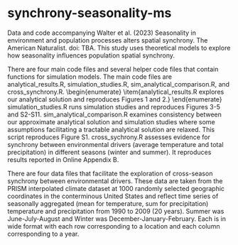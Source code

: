 # synchrony-seasonality-ms
Data and code accompanying Walter et al. (2023) Seasonality in environment and population processes alters spatial synchrony. The American Naturalist. doi: TBA. This study uses theoretical models to explore how seasonality influences population spatial synchrony.

There are four main code files and several helper code files that contain functions for simulation models.
The main code files are analytical_results.R, simulation_studies.R, sim_analytical_comparison.R, and cross_synchrony.R.
\begin{enumerate}
\item{analytical_results.R explores our analytical solution and reproduces Figures 1 and 2.}
\end{enumerate}
simulation_studies.R runs simulation studies and reproduces Figures 3-5 and S2-S11.
sim_analytical_comparison.R examines consistency between our approximate analytical solution and simulation studies where some assumptions facilitating a tractable analytical solution are relaxed. This script reproduces Figure S1.
cross_sychrony.R assesses evidence for synchrony between environmental drivers (average temperature and total precipitation) in different seasons (winter and summer). It reproduces results reported in Online Appendix B.

There are four data files that facilitate the exploration of cross-season synchrony between environmental drivers.
These data are taken from the PRISM interpolated climate dataset at 1000 randomly selected geographic coordinates in the conterminous United States and reflect time series of seasonally aggregated (mean for temperature, sum for precipitation) temperature and precipitation from 1990 to 2009 (20 years).
Summer was June-July-August and Winter was December-January-February.
Each is in wide format with each row corresponding to a location and each column corresponding to a year.
